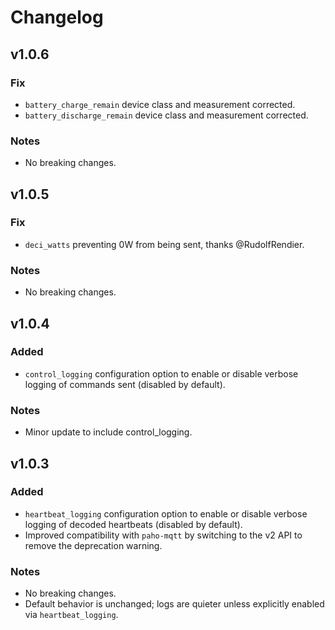 # Changelog

## v1.0.6
### Fix
- `battery_charge_remain` device class and measurement corrected.
- `battery_discharge_remain` device class and measurement corrected.
### Notes
- No breaking changes.

## v1.0.5
### Fix
- `deci_watts` preventing  0W from being sent, thanks @RudolfRendier.

### Notes
- No breaking changes.

## v1.0.4
### Added
- `control_logging` configuration option to enable or disable verbose logging of commands sent (disabled by default).

### Notes
- Minor update to include control_logging.

## v1.0.3
### Added
- `heartbeat_logging` configuration option to enable or disable verbose logging of decoded heartbeats (disabled by default).
- Improved compatibility with `paho-mqtt` by switching to the v2 API to remove the deprecation warning.

### Notes
- No breaking changes.
- Default behavior is unchanged; logs are quieter unless explicitly enabled via `heartbeat_logging`.
